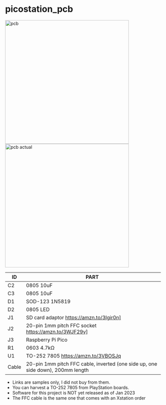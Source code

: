 # picostation_pcb

<img src="https://github.com/paulocode/picostation_pcb/raw/main/images/top.svg" alt="pcb" height="400"/><img src="https://github.com/paulocode/picostation_pcb/raw/main/images/FmRhUjRaEAAdwso.jpg" alt="pcb actual" height="400"/>

| ID | PART |
|---|---|
| C2 | 0805 10uF  |
| C3 | 0805 10uF |
| D1 | SOD-123 1N5819 |
| D2 | 0805 LED |
| J1 | SD card adaptor https://amzn.to/3Igir0n] 
| J2 | 20-pin 1mm pitch FFC socket https://amzn.to/3WJF29v] 
| J3 | Raspberry Pi Pico |
| R1 | 0603 4.7kΩ |
| U1 | TO-252 7805 https://amzn.to/3VBOSJq |
| Cable | 20-pin 1mm pitch FFC cable, inverted (one side up, one side down), 200mm length |

* Links are samples only, I did not buy from them.
* You can harvest a TO-252 7805 from PlayStation boards.
* Software for this project is NOT yet released as of Jan 2023
* The FFC cable is the same one that comes with an Xstation order
